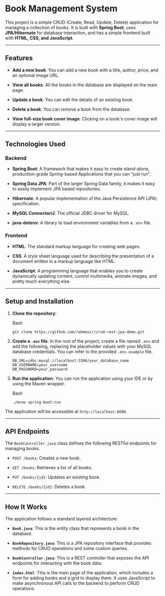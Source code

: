 # Book Management System

This project is a simple CRUD (Create, Read, Update, Delete) application for managing a collection of books. It is built with **Spring Boot**, uses **JPA/Hibernate** for database interaction, and has a simple frontend built with **HTML, CSS, and JavaScript**.

----------

## Features

-   **Add a new book**: You can add a new book with a title, author, price, and an optional image URL.

-   **View all books**: All the books in the database are displayed on the main page.

-   **Update a book**: You can edit the details of an existing book.

-   **Delete a book**: You can remove a book from the database.

-   **View full-size book cover image**: Clicking on a book's cover image will display a larger version.


----------

## Technologies Used

### Backend

-   **Spring Boot**: A framework that makes it easy to create stand-alone, production-grade Spring-based Applications that you can "just run".

-   **Spring Data JPA**: Part of the larger Spring Data family, it makes it easy to easily implement JPA based repositories.

-   **Hibernate**: A popular implementation of the Java Persistence API (JPA) specification.

-   **MySQL Connector/J**: The official JDBC driver for MySQL.

-   **java-dotenv**: A library to load environment variables from a `.env` file.


### Frontend

-   **HTML**: The standard markup language for creating web pages.

-   **CSS**: A style sheet language used for describing the presentation of a document written in a markup language like HTML.

-   **JavaScript**: A programming language that enables you to create dynamically updating content, control multimedia, animate images, and pretty much everything else.


----------

## Setup and Installation

1.  **Clone the repository**:

    Bash

    ```
    git clone https://github.com/rahmasir/crud-rest-jpa-demo.git
    ```

2.  **Create a `.env` file**: In the root of the project, create a file named `.env` and add the following, replacing the placeholder values with your MySQL database credentials. You can refer to the provided `.env.example` file.

    ```
    DB_URL=jdbc:mysql://localhost:3306/your_database_name
    DB_USERNAME=your_username
    DB_PASSWORD=your_password
    ```

3.  **Run the application**: You can run the application using your IDE or by using the Maven wrapper.

    Bash

    ```
    ./mvnw spring-boot:run
    ```


The application will be accessible at `http://localhost:8080`.

----------

## API Endpoints

The `BookController.java` class defines the following RESTful endpoints for managing books.

-   `POST /books`: Creates a new book.

-   `GET /books`: Retrieves a list of all books.

-   `PUT /books/{id}`: Updates an existing book.

-   `DELETE /books/{id}`: Deletes a book.


----------

## How It Works

The application follows a standard layered architecture:

-   **`Book.java`**: This is the entity class that represents a book in the database.

-   **`BookRepository.java`**: This is a JPA repository interface that provides methods for CRUD operations and some custom queries.

-   **`BookController.java`**: This is a REST controller that exposes the API endpoints for interacting with the book data.

-   **`index.html`**: This is the main page of the application, which includes a form for adding books and a grid to display them. It uses JavaScript to make asynchronous API calls to the backend to perform CRUD operations.